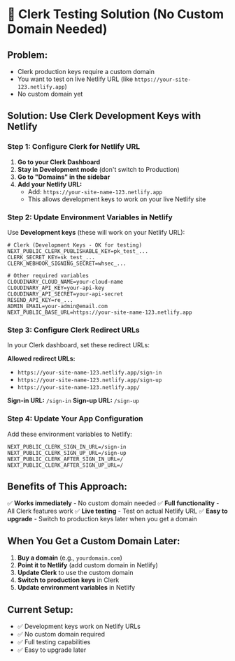 # 🧪 Clerk Testing Solution (No Custom Domain Needed)

## **Problem:**
- Clerk production keys require a custom domain
- You want to test on live Netlify URL (like `https://your-site-123.netlify.app`)
- No custom domain yet

## **Solution: Use Clerk Development Keys with Netlify**

### **Step 1: Configure Clerk for Netlify URL**

1. **Go to your Clerk Dashboard**
2. **Stay in Development mode** (don't switch to Production)
3. **Go to "Domains" in the sidebar**
4. **Add your Netlify URL:**
   - Add: `https://your-site-name-123.netlify.app`
   - This allows development keys to work on your live Netlify site

### **Step 2: Update Environment Variables in Netlify**

Use **Development keys** (these will work on your Netlify URL):

```
# Clerk (Development Keys - OK for testing)
NEXT_PUBLIC_CLERK_PUBLISHABLE_KEY=pk_test_...
CLERK_SECRET_KEY=sk_test_...
CLERK_WEBHOOK_SIGNING_SECRET=whsec_...

# Other required variables
CLOUDINARY_CLOUD_NAME=your-cloud-name
CLOUDINARY_API_KEY=your-api-key
CLOUDINARY_API_SECRET=your-api-secret
RESEND_API_KEY=re_...
ADMIN_EMAIL=your-admin@email.com
NEXT_PUBLIC_BASE_URL=https://your-site-name-123.netlify.app
```

### **Step 3: Configure Clerk Redirect URLs**

In your Clerk dashboard, set these redirect URLs:

**Allowed redirect URLs:**
- `https://your-site-name-123.netlify.app/sign-in`
- `https://your-site-name-123.netlify.app/sign-up`
- `https://your-site-name-123.netlify.app/`

**Sign-in URL:** `/sign-in`
**Sign-up URL:** `/sign-up`

### **Step 4: Update Your App Configuration**

Add these environment variables to Netlify:

```
NEXT_PUBLIC_CLERK_SIGN_IN_URL=/sign-in
NEXT_PUBLIC_CLERK_SIGN_UP_URL=/sign-up
NEXT_PUBLIC_CLERK_AFTER_SIGN_IN_URL=/
NEXT_PUBLIC_CLERK_AFTER_SIGN_UP_URL=/
```

## **Benefits of This Approach:**

✅ **Works immediately** - No custom domain needed
✅ **Full functionality** - All Clerk features work
✅ **Live testing** - Test on actual Netlify URL
✅ **Easy to upgrade** - Switch to production keys later when you get a domain

## **When You Get a Custom Domain Later:**

1. **Buy a domain** (e.g., `yourdomain.com`)
2. **Point it to Netlify** (add custom domain in Netlify)
3. **Update Clerk** to use the custom domain
4. **Switch to production keys** in Clerk
5. **Update environment variables** in Netlify

## **Current Setup:**
- ✅ Development keys work on Netlify URLs
- ✅ No custom domain required
- ✅ Full testing capabilities
- ✅ Easy to upgrade later
